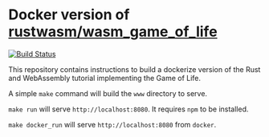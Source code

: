 # Docker version of [rustwasm/wasm_game_of_life](https://github.com/rustwasm/wasm_game_of_life)

[![Build Status](https://travis-ci.org/Gjacquenot/docker_wasm_game_of_life.svg?branch=master)](https://travis-ci.org/Gjacquenot/docker_wasm_game_of_life)

This repository contains instructions to build a dockerize version
of the Rust and WebAssembly tutorial implementing the Game of Life.

A simple `make` command will build the `www` directory to serve.

`make run` will serve `http://localhost:8080`. It requires `npm` to be installed.

`make docker_run` will serve `http://localhost:8080` from `docker`.
